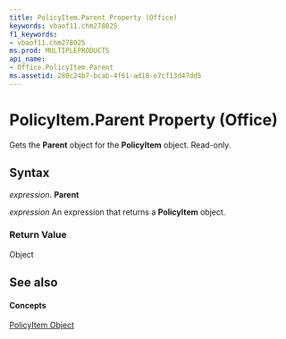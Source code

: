 ```yaml
---
title: PolicyItem.Parent Property (Office)
keywords: vbaof11.chm278025
f1_keywords:
- vbaof11.chm278025
ms.prod: MULTIPLEPRODUCTS
api_name:
- Office.PolicyItem.Parent
ms.assetid: 280c24b7-bcab-4f61-ad10-e7cf13d47dd5
---
```



# PolicyItem.Parent Property (Office)

Gets the  **Parent** object for the **PolicyItem** object. Read-only.


## Syntax

 _expression_. **Parent**

 _expression_ An expression that returns a **PolicyItem** object.


### Return Value

Object


## See also


#### Concepts


[PolicyItem Object](policyitem-object-office.md)

